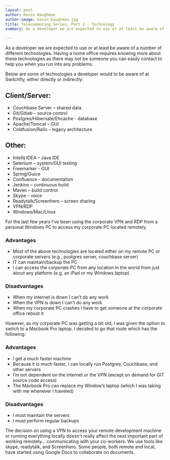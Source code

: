 ```yaml
---
layout: post
author: Kevin Baughman
author-image: kevin_baughman.jpg
title: Telecommuting Series, Part 2 - Technology
summary: As a developer we are expected to use or at least be aware of a number of different technologies.   Having a home office requires knowing more about these technologies as there may not be someone you can easily contact to help you when you run into any problems.

---
```


As a developer we are expected to use or at least be aware of a number of different technologies.   Having a home office requires knowing more about these technologies as there may not be someone you can easily contact to help you when you run into any problems.
 
Below are some of technologies a developer would to be aware of at Switchfly, either directly or indirectly:
 
## Client/Server:

* Couchbase Server – shared data
* Git/Gitlab – source control
* Postgres/Hibernate/Ehcache - database
* Apache/Tomcat – GUI
* Coldfusion/Railo – legacy architecture
 
## Other:

* Intellij IDEA – Java IDE
* Selenium – system/GUI testing
* Freemarker - GUI
* Spring/Guice
* Confluence - documentation
* Jenkins – continuous build
* Maven – build control
* Skype – voice
* Readytalk/Screenhero – screen sharing
* VPN/RDP
* Windows/Mac/Linux
 

For the last few years I’ve been using the corporate VPN and RDP from a personal Windows PC to access my corporate PC located remotely.  

### Advantages

* Most of the above technologies are located either on my remote PC or corporate servers (e.g., postgres server, couchbase server)
* IT can maintain/backup the PC
* I can access the corporate PC from any location in the world from just about any platform (e.g. an iPad or my Windows laptop)
 
### Disadvantages

* When my internet is down I can’t do any work
* When the VPN is down I can’t do any work
* When my corporate PC crashes I have to get someone at the corporate office reboot it
 
However, as my corporate PC was getting a bit old, I was given the option to switch to a Macbook Pro laptop.   I decided to go that route which has the following:

### Advantages

* I get a much faster machine
* Because it is much faster, I can locally run Postgres, Couchbase, and other servers
* I’m not dependent on the internet or the VPN (except on demand for GIT source code access)
* The Macbook Pro can replace my Window’s laptop (which I was taking with me whenever I traveled)
 
### Disadvantages

* I must maintain the servers
* I must perform regular backups
 
The decision on using a VPN to access your remote development machine or running everything locally doesn't really affect the next important part of working remotely… communicating with your co-workers.  We use tools like skype, readytalk, and Screenhero.  Some people, both remote and local, have started using Google Docs to collaborate on documents.